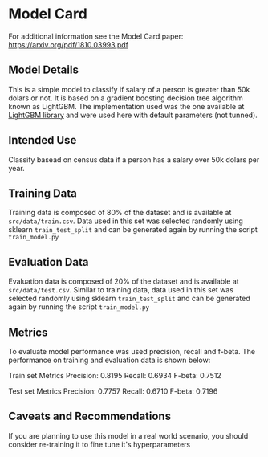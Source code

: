 # Model Card

For additional information see the Model Card paper: https://arxiv.org/pdf/1810.03993.pdf

## Model Details

This is a simple model to classify if salary of a person is greater than 50k dolars or not. It is based on a gradient boosting decision tree algorithm known as LightGBM. The implementation used was the one available at [LightGBM library](https://lightgbm.readthedocs.io/en/latest/pythonapi/lightgbm.LGBMClassifier.html) and were used here with default parameters (not tunned). 

## Intended Use

Classify basead on census data if a person has a salary over 50k dolars per year. 

## Training Data

Training data is composed of 80% of the dataset and is available at `src/data/train.csv`. Data used in this set was selected randomly using sklearn `train_test_split` and can be generated again by running the script `train_model.py`

## Evaluation Data

Evaluation data is composed of 20% of the dataset and is available at `src/data/test.csv`. Similar to training data, data used in this set was selected randomly using sklearn `train_test_split` and can be generated again by running the script `train_model.py`

## Metrics

To evaluate model performance was used precision, recall and f-beta. The performance on training and evaluation data is shown below:

Train set Metrics
Precision: 0.8195
Recall:    0.6934
F-beta:    0.7512

Test set Metrics
Precision: 0.7757
Recall:    0.6710
F-beta:    0.7196

## Caveats and Recommendations

If you are planning to use this model in a real world scenario, you should consider re-training it to fine tune it's hyperparameters 